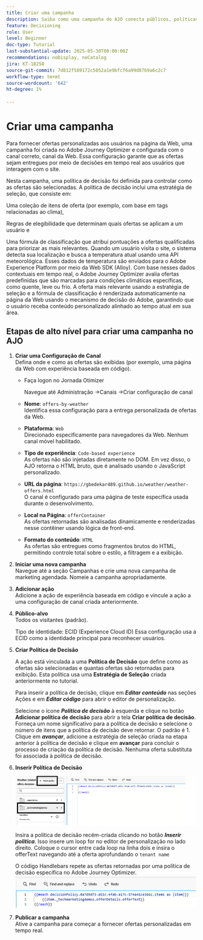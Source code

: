 ```yaml
---
title: Criar uma campanha
description: Saiba como uma campanha do AJO conecta públicos, políticas de decisão e canais para fornecer ofertas personalizadas no momento certo nos pontos de contato do cliente.
feature: Decisioning
role: User
level: Beginner
doc-type: Tutorial
last-substantial-update: 2025-05-30T00:00:00Z
recommendations: noDisplay, noCatalog
jira: KT-18258
source-git-commit: 7d812f589172c5052a1e9bfcf6a99d0769a6c2c7
workflow-type: tm+mt
source-wordcount: '642'
ht-degree: 1%

---
```


# Criar uma campanha

Para fornecer ofertas personalizadas aos usuários na página da Web, uma campanha foi criada no Adobe Journey Optimizer e configurada com o canal correto, canal da Web. Essa configuração garante que as ofertas sejam entregues por meio de decisões em tempo real aos usuários que interagem com o site.

Nesta campanha, uma política de decisão foi definida para controlar como as ofertas são selecionadas. A política de decisão inclui uma estratégia de seleção, que consiste em:

Uma coleção de itens de oferta (por exemplo, com base em tags relacionadas ao clima),

Regras de elegibilidade que determinam quais ofertas se aplicam a um usuário e

Uma fórmula de classificação que atribui pontuações a ofertas qualificadas para priorizar as mais relevantes.
Quando um usuário visita o site, o sistema detecta sua localização e busca a temperatura atual usando uma API meteorológica. Esses dados de temperatura são enviados para o Adobe Experience Platform por meio da Web SDK (Alloy). Com base nesses dados contextuais em tempo real, o Adobe Journey Optimizer avalia ofertas predefinidas que são marcadas para condições climáticas específicas, como quente, leve ou frio. A oferta mais relevante usando a estratégia de seleção e a fórmula de classificação é renderizada automaticamente na página da Web usando o mecanismo de decisão do Adobe, garantindo que o usuário receba conteúdo personalizado alinhado ao tempo atual em sua área.


## Etapas de alto nível para criar uma campanha no AJO

1. **Criar uma Configuração de Canal**\
   Defina onde e como as ofertas são exibidas (por exemplo, uma página da Web com experiência baseada em código).
   - Faça logon no Jornada Otimizer

     Navegue até Administração ->Canais ->Criar configuração de canal
   - **Nome**: `offers-by-weather`\
     Identifica essa configuração para a entrega personalizada de ofertas da Web.

   - **Plataforma**: `Web`\
     Direcionado especificamente para navegadores da Web. Nenhum canal móvel habilitado.

   - **Tipo de experiência**: `Code-based experience`\
     As ofertas não são injetadas diretamente no DOM. Em vez disso, o AJO retorna o HTML bruto, que é analisado usando o JavaScript personalizado.

   - **URL da página**: `https://gbedekar489.github.io/weather/weather-offers.html`\
     O canal é configurado para uma página de teste específica usada durante o desenvolvimento.

   - **Local na Página**: `offerContainer`\
     As ofertas retornadas são analisadas dinamicamente e renderizadas nesse contêiner usando lógica de front-end.

   - **Formato do conteúdo**: `HTML`\
     As ofertas são entregues como fragmentos brutos do HTML, permitindo controle total sobre o estilo, a filtragem e a exibição.


2. **Iniciar uma nova campanha**\
   Navegue até a seção Campanhas e crie uma nova campanha de marketing agendada. Nomeie a campanha apropriadamente.

3. **Adicionar ação**\
   Adicione a ação de experiência baseada em código e vincule a ação a uma configuração de canal criada anteriormente.



4. **Público-alvo**\
   Todos os visitantes (padrão).

   Tipo de identidade: ECID (Experience Cloud ID)
Essa configuração usa a ECID como a identidade principal para reconhecer usuários.


5. **Criar Política de Decisão**

   A ação está vinculada a uma **Política de Decisão** que define como as ofertas são selecionadas e quantas ofertas são retornadas para exibição. Esta política usa uma **Estratégia de Seleção** criada anteriormente no tutorial.

   Para inserir a política de decisão, clique em **_Editar conteúdo_** nas seções Ações e em **_Editar código_** para abrir o editor de personalização.

   Selecione o ícone _**Política de decisão**_ à esquerda e clique no botão **Adicionar política de decisão** para abrir a tela **Criar política de decisão**. Forneça um nome significativo para a política de decisão e selecione o número de itens que a política de decisão deve retornar. O padrão é 1.
Clique em **_avançar_**, adicione a estratégia de seleção criada na etapa anterior à política de decisão e clique em **avançar** para concluir o processo de criação da política de decisão. Nenhuma oferta substituta foi associada à política de decisão.



6. **Inserir Política de Decisão**

   ![editor-personalização](assets/personalization-editor.png)

   Insira a política de decisão recém-criada clicando no botão _**Inserir política**_. Isso insere um loop for no editor de personalização no lado direito.
Coloque o cursor entre cada loop na linha dois e insira o offerText navegando até a oferta aprofundando o `tenant name`

   O código Handlebars repete as ofertas retornadas por uma política de decisão específica no Adobe Journey Optimizer.
   ![barra de identificadores](assets/handlebar-code.png)

7. **Publicar a campanha**\
   Ative a campanha para começar a fornecer ofertas personalizadas em tempo real.


